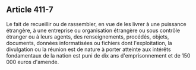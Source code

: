 Article 411-7
----
Le fait de recueillir ou de rassembler, en vue de les livrer à une puissance
étrangère, à une entreprise ou organisation étrangère ou sous contrôle étranger
ou à leurs agents, des renseignements, procédés, objets, documents, données
informatisées ou fichiers dont l'exploitation, la divulgation ou la réunion est
de nature à porter atteinte aux intérêts fondamentaux de la nation est puni de
dix ans d'emprisonnement et de 150 000 euros d'amende.
